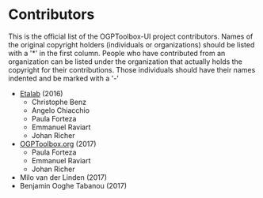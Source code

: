 # Contributors

This is the official list of the OGPToolbox-UI project contributors.
Names of the original copyright holders (individuals or organizations)
should be listed with a '*' in the first column. People who have
contributed from an organization can be listed under the organization
that actually holds the copyright for their contributions. Those
individuals should have their names indented and be marked with a '-'

* [Etalab](http://www.etalab.gouv.fr/) (2016)
  - Christophe Benz
  - Angelo Chiacchio
  - Paula Forteza
  - Emmanuel Raviart
  - Johan Richer
* [OGPToolbox.org](https://ogptoolbox.org/) (2017)
  - Paula Forteza
  - Emmanuel Raviart
  - Johan Richer
* Milo van der Linden (2017)
* Benjamin Ooghe Tabanou (2017)
